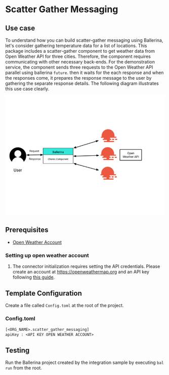 # Scatter Gather Messaging
## Use case
To understand how you can build scatter-gather messaging using Ballerina, let's consider gathering temperature data for a list of locations. This package includes a scatter-gather component to get weather data from Open Weather API for three cities. Therefore, the component requires communicating with other necessary back-ends. For the demonstration service, the component sends three requests to the Open Weather API parallel using ballerina `future`. then it waits for the each response and when the responses come, it prepares the response message to the user by gathering the separate response details. The following diagram illustrates this use case clearly.

![diagram](./docs/diagram.png)

## Prerequisites
* [Open Weather Account](https://openweathermap.org/api)

### Setting up open weather account

1. The connector initialization requires setting the API credentials. Please create an account at https://openweathermap.org and an API key following [this guide](https://openweathermap.org/appid).


## Template Configuration
Create a file called `Config.toml` at the root of the project.

### Config.toml
```
[<ORG_NAME>.scatter_gather_messaging]
apiKey : <API KEY OPEN WEATHER ACCOUNT>

```

## Testing
Run the Ballerina project created by the integration sample by executing `bal run` from the root.
